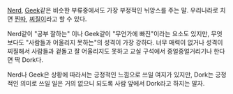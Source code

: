 [Nerd](Nerd.md), [Geek](Geek.md)같은 비슷한 부류중에서도 가장 부정적인 뉘앙스를 주는 말. 우리나라로
치면 [찐따](%EC%B0%90%EB%94%B0.md), [찌질이](%EC%B0%8C%EC%A7%88%EC%9D%B4.md)라고
할 수 있다.

Nerd같이 "공부 잘하는" 이나 Geek같이 "무언가에 빠진"이라는 요소도 있지만, 무엇보다도 "사람들과 어울리지 못하는"의 성격이 가장
강하다. 너무 매력이 없거나 성격이 찌질해서 사람들과 겉돌고 잘 어울리지도 못하고 교실 구석에서 중얼중얼거리기나 한다면 딱 Dork다.

Nerd나 Geek은 상황에 따라서는 긍정적인 느낌으로 쓰일 여지가 있지만, Dork는 긍정적인 의미로 쓰일 일은 거의 없으니 되도록 사람
앞에서 Dork라고 하지는 말자.

